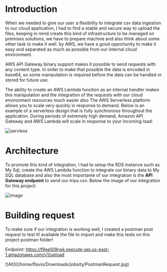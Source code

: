 # **Introduction**

When we needed to give our user a flexibility to integrate csv data ingestion to our cloud application, I had to find a stable and secure way to upload the files, keeping in mind create this kind of infrastructure to be managed on premises solutions, we have to prepare machine and also think about some other task to make it well. by AWS, we have a good opportunity to make it easy and separated as much as possible from our internal cloud environment.

AWS API Gateway binary support makes it possible to send requests with any content type. In order to make that possible the data is encoded in base64, so some manipulation is required before the data can be handled or stored for future use.

The ability to create an AWS Lambda function as an internal handler makes this manipulation and the integration of the requests with our cloud environment resources much easier also The AWS Serverless platform allows you to scale very quickly in response to demand. Below is an example of a serverless design that is fully synchronous throughout the application. During periods of extremely high demand, Amazon API Gateway and AWS Lambda will scale in response to your incoming load:

![servless](https://user-images.githubusercontent.com/25517708/219963217-a855b02c-98ff-4040-934b-5a7825b9ba65.jpg)
# **Architecture**

To promote this kind of integration, I had to setup the RDS instance such as My Sql, create the AWS Lambda function to integrate our binary data to My SQL database and also the most importante of our integration is the **API Gateway endpoint** to send our trips.csv. Below the image of our integration for this project:

![image](https://user-images.githubusercontent.com/25517708/219961732-60c7acf5-6cd0-4366-90cb-60732ce3fd5d.png)

# **Building request**

To make sure if our integration is working well, I created a postman post request to test it! available the file to import and make this tests on this project postman folder!

Endpoint: https://f9ge109rwk.execute-api.us-east-1.amazonaws.com/v1/upload

![Alt]((/home/flavio/Downloads/jobsity/PostmanRequest.jpg)



